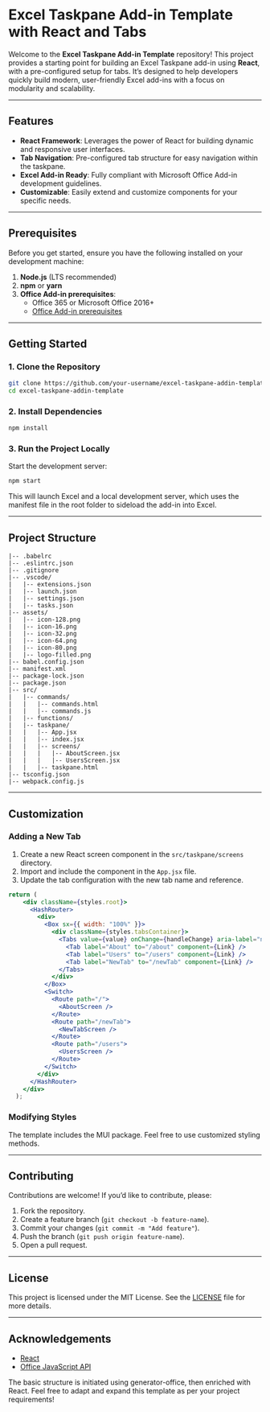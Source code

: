 
# Excel Taskpane Add-in Template with React and Tabs

Welcome to the **Excel Taskpane Add-in Template** repository! This project provides a starting point for building an Excel Taskpane add-in using **React**, with a pre-configured setup for tabs. It’s designed to help developers quickly build modern, user-friendly Excel add-ins with a focus on modularity and scalability.

---

## Features

- **React Framework**: Leverages the power of React for building dynamic and responsive user interfaces.
- **Tab Navigation**: Pre-configured tab structure for easy navigation within the taskpane.
- **Excel Add-in Ready**: Fully compliant with Microsoft Office Add-in development guidelines.
- **Customizable**: Easily extend and customize components for your specific needs.

---

## Prerequisites

Before you get started, ensure you have the following installed on your development machine:

1. **Node.js** (LTS recommended)
2. **npm** or **yarn**
3. **Office Add-in prerequisites**:
   - Office 365 or Microsoft Office 2016+
   - [Office Add-in prerequisites](https://learn.microsoft.com/en-us/office/dev/add-ins/get-started/)

---

## Getting Started

### 1. Clone the Repository

```bash
git clone https://github.com/your-username/excel-taskpane-addin-template.git
cd excel-taskpane-addin-template
```

### 2. Install Dependencies

```bash
npm install
```

### 3. Run the Project Locally

Start the development server:

```bash
npm start
```

This will launch Excel and a local development server, which uses the manifest file in the root folder to sideload the add-in into Excel.

---

## Project Structure

```
|-- .babelrc
|-- .eslintrc.json
|-- .gitignore
|-- .vscode/
|   |-- extensions.json
|   |-- launch.json
|   |-- settings.json
|   |-- tasks.json
|-- assets/
|   |-- icon-128.png
|   |-- icon-16.png
|   |-- icon-32.png
|   |-- icon-64.png
|   |-- icon-80.png
|   |-- logo-filled.png
|-- babel.config.json
|-- manifest.xml
|-- package-lock.json
|-- package.json
|-- src/
|   |-- commands/
|   |   |-- commands.html
|   |   |-- commands.js
|   |-- functions/
|   |-- taskpane/
|   |   |-- App.jsx
|   |   |-- index.jsx
|   |   |-- screens/
|   |   |   |-- AboutScreen.jsx
|   |   |   |-- UsersScreen.jsx
|   |   |-- taskpane.html
|-- tsconfig.json
|-- webpack.config.js
```

---

## Customization

### Adding a New Tab

1. Create a new React screen component in the `src/taskpane/screens` directory.
2. Import and include the component in the `App.jsx` file.
3. Update the tab configuration with the new tab name and reference.
   
```jsx
return (
    <div className={styles.root}>
      <HashRouter>
        <div>
          <Box sx={{ width: "100%" }}>
            <div className={styles.tabsContainer}>
              <Tabs value={value} onChange={handleChange} aria-label="nav tabs example" role="navigation">
                <Tab label="About" to="/about" component={Link} />
                <Tab label="Users" to="/users" component={Link} />
                <Tab label="NewTab" to="/newTab" component={Link} />
              </Tabs>
            </div>
          </Box>
          <Switch>
            <Route path="/">
              <AboutScreen />
            </Route>
            <Route path="/newTab">
              <NewTabScreen />
            </Route>
            <Route path="/users">
              <UsersScreen />
            </Route>
          </Switch>
        </div>
      </HashRouter>
    </div>
  );
```

### Modifying Styles

The template includes the MUI package. Feel free to use customized styling methods. 

---

## Contributing

Contributions are welcome! If you’d like to contribute, please:

1. Fork the repository.
2. Create a feature branch (`git checkout -b feature-name`).
3. Commit your changes (`git commit -m "Add feature"`).
4. Push the branch (`git push origin feature-name`).
5. Open a pull request.

---

## License

This project is licensed under the MIT License. See the [LICENSE](LICENSE) file for more details.

---

## Acknowledgements

- [React](https://reactjs.org/)
- [Office JavaScript API](https://learn.microsoft.com/en-us/javascript/api/overview/excel)

The basic structure is initiated using generator-office, then enriched with React.
Feel free to adapt and expand this template as per your project requirements!
